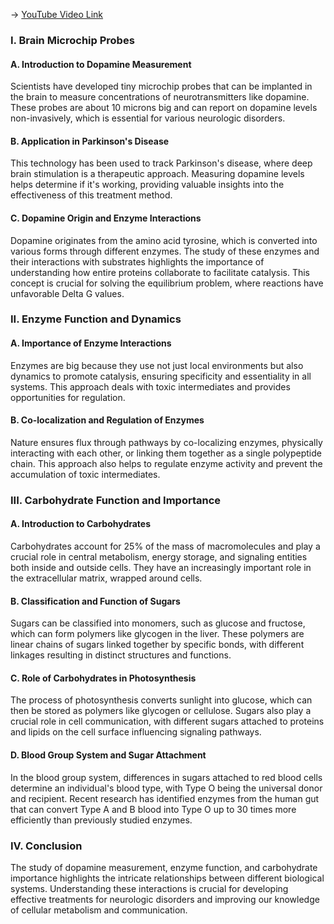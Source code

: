 -> [YouTube Video Link](https://www.youtube.com/watch?v=CALYA11terw&list=PLUl4u3cNGP63LmSVIVzy584-ZbjbJ-Y63&index=5&pp=iAQB)

### I. Brain Microchip Probes
#### A. Introduction to Dopamine Measurement

Scientists have developed tiny microchip probes that can be implanted in the brain to measure concentrations of neurotransmitters like dopamine. These probes are about 10 microns big and can report on dopamine levels non-invasively, which is essential for various neurologic disorders.

#### B. Application in Parkinson's Disease

This technology has been used to track Parkinson's disease, where deep brain stimulation is a therapeutic approach. Measuring dopamine levels helps determine if it's working, providing valuable insights into the effectiveness of this treatment method.

#### C. Dopamine Origin and Enzyme Interactions

Dopamine originates from the amino acid tyrosine, which is converted into various forms through different enzymes. The study of these enzymes and their interactions with substrates highlights the importance of understanding how entire proteins collaborate to facilitate catalysis. This concept is crucial for solving the equilibrium problem, where reactions have unfavorable Delta G values.

### II. Enzyme Function and Dynamics
#### A. Importance of Enzyme Interactions

Enzymes are big because they use not just local environments but also dynamics to promote catalysis, ensuring specificity and essentiality in all systems. This approach deals with toxic intermediates and provides opportunities for regulation.

#### B. Co-localization and Regulation of Enzymes

Nature ensures flux through pathways by co-localizing enzymes, physically interacting with each other, or linking them together as a single polypeptide chain. This approach also helps to regulate enzyme activity and prevent the accumulation of toxic intermediates.

### III. Carbohydrate Function and Importance
#### A. Introduction to Carbohydrates

Carbohydrates account for 25% of the mass of macromolecules and play a crucial role in central metabolism, energy storage, and signaling entities both inside and outside cells. They have an increasingly important role in the extracellular matrix, wrapped around cells.

#### B. Classification and Function of Sugars

Sugars can be classified into monomers, such as glucose and fructose, which can form polymers like glycogen in the liver. These polymers are linear chains of sugars linked together by specific bonds, with different linkages resulting in distinct structures and functions.

#### C. Role of Carbohydrates in Photosynthesis

The process of photosynthesis converts sunlight into glucose, which can then be stored as polymers like glycogen or cellulose. Sugars also play a crucial role in cell communication, with different sugars attached to proteins and lipids on the cell surface influencing signaling pathways.

#### D. Blood Group System and Sugar Attachment

In the blood group system, differences in sugars attached to red blood cells determine an individual's blood type, with Type O being the universal donor and recipient. Recent research has identified enzymes from the human gut that can convert Type A and B blood into Type O up to 30 times more efficiently than previously studied enzymes.

### IV. Conclusion
The study of dopamine measurement, enzyme function, and carbohydrate importance highlights the intricate relationships between different biological systems. Understanding these interactions is crucial for developing effective treatments for neurologic disorders and improving our knowledge of cellular metabolism and communication.